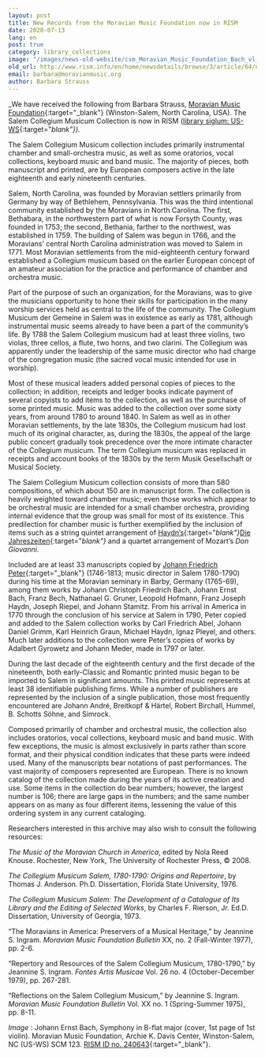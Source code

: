```yaml
---
layout: post
title: New Records from the Moravian Music Foundation now in RISM
date: 2020-07-13
lang: en
post: true
category: library_collections
image: "/images/news-old-website/csm_Moravian_Music_Foundation_Bach_vl_d7ad2aa896.jpg"
old_url: http://www.rism.info/en/home/newsdetails/browse/3/article/64/new-records-from-the-moravian-music-foundation-now-in-rism.html
email: barbara@moravianmusic.org
author: Barbara Strauss
---
```


_We have received the following from Barbara Strauss, [Moravian Music Foundation](https://moravianmusic.org/){:target="_blank"} (Winston-Salem, North Carolina, USA). The Salem Collegium Musicum Collection is now in RISM ([library siglum: US-WS](https://opac.rism.info/search?View=rism&siglum=US-WS){:target="_blank"})._

The Salem Collegium Musicum collection includes primarily instrumental chamber and small-orchestra music, as well as some oratorios, vocal collections, keyboard music and band music. The majority of pieces, both manuscript and printed, are by European composers active in the late eighteenth and early nineteenth centuries.

Salem, North Carolina, was founded by Moravian settlers primarily from Germany by way of Bethlehem, Pennsylvania. This was the third intentional community established by the Moravians in North Carolina. The first, Bethabara, in the northwestern part of what is now Forsyth County, was founded in 1753; the second, Bethania, farther to the northwest, was established in 1759. The building of Salem was begun in 1766, and the Moravians’ central North Carolina administration was moved to Salem in 1771. Most Moravian settlements from the mid-eighteenth century forward established a Collegium musicum based on the earlier European concept of an amateur association for the practice and performance of chamber and orchestra music.

Part of the purpose of such an organization, for the Moravians, was to give the musicians opportunity to hone their skills for participation in the many worship services held as central to the life of the community. The Collegium Musicum der Gemeine in Salem was in existence as early as 1781, although instrumental music seems already to have been a part of the community’s life. By 1788 the Salem Collegium musicum had at least three violins, two violas, three cellos, a flute, two horns, and two clarini. The Collegium was apparently under the leadership of the same music director who had charge of the congregation music (the sacred vocal music intended for use in worship).

Most of these musical leaders added personal copies of pieces to the collection; in addition, receipts and ledger books indicate payment of several copyists to add items to the collection, as well as the purchase of some printed music. Music was added to the collection over some sixty years, from around 1780 to around 1840. In Salem as well as in other Moravian settlements, by the late 1830s, the Collegium musicum had lost much of its original character, as, during the 1830s, the appeal of the large public concert gradually took precedence over the more intimate character of the Collegium musicum. The term Collegium musicum was replaced in receipts and account books of the 1830s by the term Musik Gesellschaft or Musical Society.

The Salem Collegium Musicum collection consists of more than 580 compositions, of which about 150 are in manuscript form. The collection is heavily weighted toward chamber music; even those works which appear to be orchestral music are intended for a small chamber orchestra, providing internal evidence that the group was small for most of its existence. This predilection for chamber music is further exemplified by the inclusion of items such as a string quintet arrangement of [Haydn’s](https://opac.rism.info/search?id=990028288&View=rism){:target="_blank"}_[Die Jahreszeiten](https://opac.rism.info/search?id=990028288&View=rism){:target="_blank"}_ and a quartet arrangement of Mozart’s _Don Giovanni_.

Included are at least 33 manuscripts copied by [Johann Friedrich Peter](https://opac.rism.info/search?View=rism&q=Johann+Friedrich+Peter&siglum=US-WS){:target="_blank"} (1746-1813; music director in Salem 1780-1790) during his time at the Moravian seminary in Barby, Germany (1765-69), among them works by Johann Christoph Friedrich Bach, Johann Ernst Bach, Franz Bech, Nathanael G. Gruner, Leopold Hofmann, Franz Joseph Haydn, Joseph Riepel, and Johann Stamitz. From his arrival in America in 1770 through the conclusion of his service at Salem in 1790, Peter copied and added to the Salem collection works by Carl Friedrich Abel, Johann Daniel Grimm, Karl Heinrich Graun, Michael Haydn, Ignaz Pleyel, and others. Much later additions to the collection were Peter’s copies of works by Adalbert Gyrowetz and Johann Meder, made in 1797 or later.

During the last decade of the eighteenth century and the first decade of the nineteenth, both early-Classic and Romantic printed music began to be imported to Salem in significant amounts. This printed music represents at least 38 identifiable publishing firms. While a number of publishers are represented by the inclusion of a single publication, those most frequently encountered are Johann André, Breitkopf & Härtel, Robert Birchall, Hummel, B. Schotts Söhne, and Simrock.

Composed primarily of chamber and orchestral music, the collection also includes oratorios, vocal collections, keyboard music and band music. With few exceptions, the music is almost exclusively in parts rather than score format, and their physical condition indicates that these parts were indeed used. Many of the manuscripts bear notations of past performances. The vast majority of composers represented are European. There is no known catalog of the collection made during the years of its active creation and use. Some items in the collection do bear numbers; however, the largest number is 106; there are large gaps in the numbers; and the same number appears on as many as four different items, lessening the value of this ordering system in any current cataloging.

Researchers interested in this archive may also wish to consult the following resources:

_The Music of the Moravian Church in America_, edited by Nola Reed Knouse. Rochester, New York, The University of Rochester Press, © 2008.

_The Collegium Musicum Salem, 1780-1790: Origins and Repertoire_, by Thomas J. Anderson. Ph.D. Dissertation, Florida State University, 1976.

_The Collegium Musicum Salem: The Development of a Catalogue of Its Library and the Editing of Selected Works_, by Charles F. Rierson, Jr. Ed.D. Dissertation, University of Georgia, 1973.

“The Moravians in America: Preservers of a Musical Heritage,” by Jeannine S. Ingram. _Moravian Music Foundation Bulletin_ XX, no. 2 (Fall-Winter 1977), pp. 2-6.

“Repertory and Resources of the Salem Collegium Musicum, 1780-1790,” by Jeannine S. Ingram. _Fontes Artis Musicae_ Vol. 26 no. 4 (October-December 1979), pp. 267-281.

“Reflections on the Salem Collegium Musicum,” by Jeannine S. Ingram. _Moravian Music Foundation Bulletin_ Vol. XX no. 1 (Spring-Summer 1975), pp. 8-11.

_Image_ : Johann Ernst Bach, Symphony in B-flat major (cover, 1st page of 1st violin). Moravian Music Foundation, Archie K. Davis Center, Winston-Salem, NC (US-WS) SCM 123. [RISM ID no. 240643](https://opac.rism.info/search?id=240643&View=rism){:target="_blank"}.